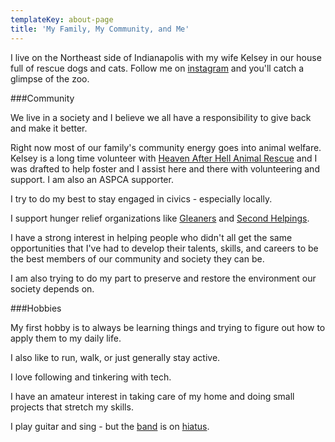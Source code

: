 ```yaml
---
templateKey: about-page
title: 'My Family, My Community, and Me'
---
```

I live on the Northeast side of Indianapolis with my wife Kelsey in our house full of rescue dogs and cats. Follow me on [instagram](https://www.instagram.com/craigsturgis/) and you'll catch a glimpse of the zoo.

###Community

We live in a society and I believe we all have a responsibility to give back and make it better.

Right now most of our family's community energy goes into animal welfare. Kelsey is a long time volunteer with [Heaven After Hell Animal Rescue](http://www.heavenafterhellrescue.org/) and I was drafted to help foster and I assist here and there with volunteering and support. I am also an ASPCA supporter.

I try to do my best to stay engaged in civics - especially locally. 

I support hunger relief organizations like [Gleaners](https://www.gleaners.org/) and [Second Helpings](https://www.secondhelpings.org/).

I have a strong interest in helping people who didn't all get the same opportunities that I've had to develop their talents, skills, and careers to be the best members of our community and society they can be. 

I am also trying to do my part to preserve and restore the environment our society depends on.

###Hobbies

My first hobby is to always be learning things and trying to figure out how to apply them to my daily life. 

I also like to run, walk, or just generally stay active. 

I love following and tinkering with tech. 

I have an amateur interest in taking care of my home and doing small projects that stretch my skills. 

I play guitar and sing - but the [band](https://www.facebook.com/sundaynightkarate) is on [hiatus](https://www.facebook.com/Average-Height-6863333340/).
